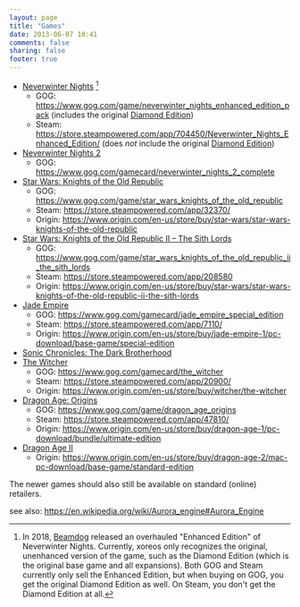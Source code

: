 ```yaml
---
layout: page
title: "Games"
date: 2013-06-07 10:41
comments: false
sharing: false
footer: true
---
```


- [Neverwinter Nights](https://en.wikipedia.org/wiki/Neverwinter_Nights) [^1]
  - GOG: https://www.gog.com/game/neverwinter_nights_enhanced_edition_pack (includes the original [Diamond Edition](https://en.wikipedia.org/wiki/Neverwinter_Nights#Editions_and_re-releases))
  - Steam: https://store.steampowered.com/app/704450/Neverwinter_Nights_Enhanced_Edition/ (does *not* include the original [Diamond Edition](https://en.wikipedia.org/wiki/Neverwinter_Nights#Editions_and_re-releases))
- [Neverwinter Nights 2](https://en.wikipedia.org/wiki/Neverwinter_Nights_2)
  - GOG: https://www.gog.com/gamecard/neverwinter_nights_2_complete
- [Star Wars: Knights of the Old Republic](https://en.wikipedia.org/wiki/Star_Wars:_Knights_of_the_Old_Republic)
  - GOG: https://www.gog.com/game/star_wars_knights_of_the_old_republic
  - Steam: https://store.steampowered.com/app/32370/
  - Origin: https://www.origin.com/en-us/store/buy/star-wars/star-wars-knights-of-the-old-republic
- [Star Wars: Knights of the Old Republic II – The Sith Lords](https://en.wikipedia.org/wiki/Star_Wars:_Knights_of_the_Old_Republic_II_–_The_Sith_Lords)
  - GOG: https://www.gog.com/game/star_wars_knights_of_the_old_republic_ii_the_sith_lords
  - Steam: https://store.steampowered.com/app/208580
  - Origin: https://www.origin.com/en-us/store/buy/star-wars/star-wars-knights-of-the-old-republic-ii-the-sith-lords
- [Jade Empire](https://en.wikipedia.org/wiki/Jade_Empire)
  - GOG: https://www.gog.com/gamecard/jade_empire_special_edition
  - Steam: https://store.steampowered.com/app/7110/
  - Origin: https://www.origin.com/en-us/store/buy/jade-empire-1/pc-download/base-game/special-edition
- [Sonic Chronicles: The Dark Brotherhood](https://en.wikipedia.org/wiki/Sonic_Chronicles:_The_Dark_Brotherhood)
- [The Witcher](https://en.wikipedia.org/wiki/The_Witcher_%28video_game%29)
  - GOG: https://www.gog.com/gamecard/the_witcher
  - Steam: https://store.steampowered.com/app/20900/
  - Origin: https://www.origin.com/en-us/store/buy/witcher/the-witcher
- [Dragon Age: Origins](https://en.wikipedia.org/wiki/Dragon_Age:_Origins)
  - GOG: https://www.gog.com/game/dragon_age_origins
  - Steam: https://store.steampowered.com/app/47810/
  - Origin: https://www.origin.com/en-us/store/buy/dragon-age-1/pc-download/bundle/ultimate-edition
- [Dragon Age II](https://en.wikipedia.org/wiki/Dragon_Age_II)
  - Origin: https://www.origin.com/en-us/store/buy/dragon-age-2/mac-pc-download/base-game/standard-edition

The newer games should also still be available on standard (online) retailers.

see also: https://en.wikipedia.org/wiki/Aurora_engine#Aurora_Engine

[^1]: In 2018, [Beamdog](https://en.wikipedia.org/wiki/Beamdog) released an overhauled "Enhanced Edition" of Neverwinter Nights. Currently, xoreos only recognizes the original, unenhanced version of the game, such as the Diamond Edition (which is the original base game and all expansions). Both GOG and Steam currently only sell the Enhanced Edition, but when buying on GOG, you get the original Diamond Edition as well. On Steam, you don't get the Diamond Edition at all.
